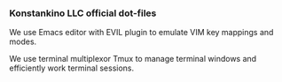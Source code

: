 
### Konstankino LLC official dot-files

We use Emacs editor with EVIL plugin to emulate VIM key mappings and modes.

We use terminal multiplexor Tmux to manage terminal windows and efficiently work terminal sessions.

